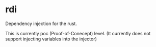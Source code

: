 # rdi

Dependency injection for the rust.

This is currently poc (Proof-of-Conecept) level.
(It currently does not support injecting variables into the injector)
